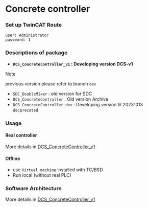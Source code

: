 # Concrete controller

### Set up TwinCAT Route

```
user: Administrator
password: 1
```
<!--to do add picture-->

### Descriptions of package

* **`DCS_ConcreteController_v1` : Developing version DCS-v1**

> [!NOTE]
> previous version please refer to branch `dev`
* `SDC_DoubleMIxer` : old version for SDC
* `DCS_ConcreteController` : Old version Archive
* `DCS_ConcreteController_dev` : Developing version til 20231013 `decprecated`


### Usage

#### Real controller

More details in [DCS_ConcreteController_v1]()

#### Offline

- use `Virtual machine` installed with TC/BSD
- Run local (without real PLC)

<!-- TODO: -->
### Software Architecture


More details in [DCS_ConcreteController_v1]()
